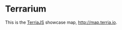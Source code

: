 # Terrarium

This is the [TerriaJS](https://github.com/TerriaJS/terriajs) showcase map, http://map.terria.io.

